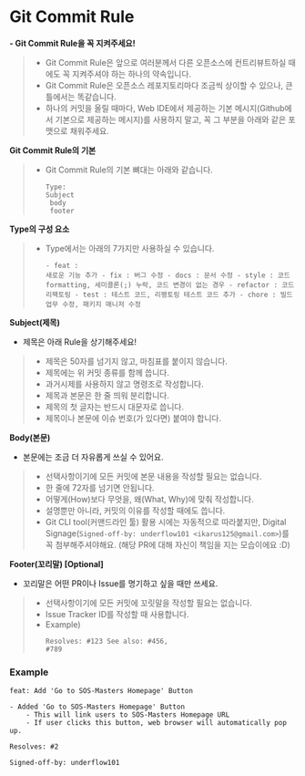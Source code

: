 # Git Commit Rule

**- Git Commit Rule을 꼭 지켜주세요!**
 >- Git Commit Rule은 앞으로 여러분께서 다른 오픈소스에 컨트리뷰트하실 때에도 꼭 지켜주셔야 하는 하나의 약속입니다.
 >- Git Commit Rule은 오픈소스 레포지토리마다 조금씩 상이할 수 있으나, 큰 틀에서는 똑같습니다.
 >- 하나의 커밋을 올릴 때마다, Web IDE에서 제공하는 기본 메시지(Github에서 기본으로 제공하는 메시지)를 사용하지 말고, 꼭 그 부분을 아래와 같은 포맷으로 채워주세요.

**Git Commit Rule의 기본**
 >- Git Commit Rule의 기본 뼈대는 아래와 같습니다.
    <pre><code>Type: Subject<br>
body<br>
footer</code></pre>

**Type의 구성 요소**
 >- Type에서는 아래의 7가지만 사용하실 수 있습니다.
    <pre><code>- feat 		: 새로운 기능 추가
    - fix 		: 버그 수정
    - docs 		: 문서 수정
    - style 	: 코드 formatting, 세미콜론(;) 누락, 코드 변경이 없는 경우
    - refactor 	: 코드 리팩토링
    - test 		: 테스트 코드, 리팽토링 테스트 코드 추가
    - chore 	: 빌드 업무 수정, 패키지 매니저 수정</code></pre>

**Subject(제목)**
- 제목은 아래 Rule을 상기해주세요!
 >- 제목은 50자를 넘기지 않고, 마침표를 붙이지 않습니다.
 >- 제목에는 위 커밋 종류를 함께 씁니다.
 >- 과거시제를 사용하지 않고 명령조로 작성합니다.
 >- 제목과 본문은 한 줄 띄워 분리합니다.
 >- 제목의 첫 글자는 반드시 대문자로 씁니다.
 >- 제목이나 본문에 이슈 번호(가 있다면) 붙여야 합니다.

**Body(본문)**
- 본문에는 조금 더 자유롭게 쓰실 수 있어요.
 >- 선택사항이기에 모든 커밋에 본문 내용을 작성할 필요는 없습니다.
 >- 한 줄에 72자를 넘기면 안됩니다.
 >- 어떻게(How)보다 무엇을, 왜(What, Why)에 맞춰 작성합니다.
 >- 설명뿐만 아니라, 커밋의 이유를 작성할 때에도 씁니다.
 >- Git CLI tool(커맨드라인 툴) 활용 시에는 자동적으로 따라붙지만, Digital Signage(`Signed-off-by: underflow101 <ikarus125@gmail.com>`)를 꼭 첨부해주셔야해요. (해당 PR에 대해 자신이 책임을 지는 모습이에요 :D)

**Footer(꼬리말) [Optional]**
- 꼬리말은 어떤 PR이나 Issue를 명기하고 싶을 때만 쓰세요.
 >- 선택사항이기에 모든 커밋에 꼬릿말을 작성할 필요는 없습니다.
 >- Issue Tracker ID를 작성할 때 사용합니다.
 >- Example)
    <pre><code>Resolves: #123
    See also: #456, #789</pre></code>

### Example
<pre><code>feat: Add 'Go to SOS-Masters Homepage' Button

- Added 'Go to SOS-Masters Homepage' Button
    - This will link users to SOS-Masters Homepage URL
    - If user clicks this button, web browser will automatically pop up.

Resolves: #2

Signed-off-by: underflow101 <ikarus125@gmail.com> </code></pre>